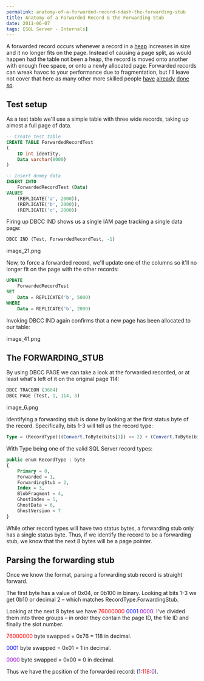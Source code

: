 ```yaml
---
permalink: anatomy-of-a-forwarded-record-ndash-the-forwarding-stub
title: Anatomy of a Forwarded Record & the Forwarding Stub
date: 2011-06-07
tags: [SQL Server - Internals]
---
```

A forwarded record occurs whenever a record in a [heap](http://msdn.microsoft.com/en-us/library/ms188270.aspx) increases in size and it no longer fits on the page. Instead of causing a page split, as would happen had the table not been a heap, the record is moved onto another with enough free space, or onto a newly allocated page. Forwarded records can wreak havoc to your performance due to fragmentation, but I'll leave not cover that here as many other more skilled people [have](http://sqlblog.com/blogs/kalen_delaney/archive/2009/11/11/fragmentation-and-forwarded-records-in-a-heap.aspx) [already](http://blogs.msdn.com/b/mssqlisv/archive/2006/12/01/knowing-about-forwarded-records-can-help-diagnose-hard-to-find-performance-issues.aspx) [done](http://www.sqlskills.com/BLOGS/PAUL/post/Forwarding-and-forwarded-records-and-the-back-pointer-size.aspx) [so](http://blogs.msdn.com/b/sqlserverstorageengine/archive/2006/09/19/761437.aspx).

<!-- more -->

## Test setup

As a test table we'll use a simple table with three wide records, taking up almost a full page of data.

```sql
-- Create test table
CREATE TABLE ForwardedRecordTest
(
	ID int identity,
	Data varchar(8000)
)

-- Insert dummy data
INSERT INTO
	ForwardedRecordTest (Data)
VALUES 
	(REPLICATE('a', 2000)),
	(REPLICATE('b', 2000)),
	(REPLICATE('c', 2000))
```

Firing up DBCC IND shows us a single IAM page tracking a single data page:

```sql
DBCC IND (Test, ForwardedRecordTest, -1)
```

image_21.png

Now, to force a forwarded record, we'll update one of the columns so it'll no longer fit on the page with the other records:

```sql
UPDATE
	ForwardedRecordTest
SET
	Data = REPLICATE('b', 5000)
WHERE
	Data = REPLICATE('b', 2000)
```

Invoking DBCC IND again confirms that a new page has been allocated to our table:

image_41.png

## The FORWARDING_STUB

By using DBCC PAGE we can take a look at the forwarded recorded, or at least what's left of it on the original page 114:

```sql
DBCC TRACEON (3604)
DBCC PAGE (Test, 1, 114, 3)
```

image_6.png

Identifying a forwarding stub is done by looking at the first status byte of the record. Specifically, bits 1-3 will tell us the record type:

```sql
Type = (RecordType)((Convert.ToByte(bits[1]) << 2) + (Convert.ToByte(bits[2]) << 1) + Convert.ToByte(bits[3]));
```

With Type being one of the valid SQL Server record types:

```sql
public enum RecordType : byte
{
	Primary = 0,
	Forwarded = 1,
	ForwardingStub = 2,
	Index = 3,
	BlobFragment = 4,
	GhostIndex = 5,
	GhostData = 6,
	GhostVersion = 7
}
```

While other record types will have two status bytes, a forwarding stub only has a single status byte. Thus, if we identify the record to be a forwarding stub, we know that the next 8 bytes will be a page pointer.

## Parsing the forwarding stub

Once we know the format, parsing a forwarding stub record is straight forward.

The first byte has a value of 0x04, or 0b100 in binary. Looking at bits 1-3 we get 0b10 or decimal 2 – which matches RecordType.ForwardingStub.

Looking at the next 8 bytes we have <span style="color: #ff0000;">76000000</span> <span style="color: #0000ff;">0001</span> <span style="color: #9b00d3;">0000</span>. I've divided them into three groups – in order they contain the page ID, the file ID and finally the slot number.

<span style="color: #ff0000;">76000000</span> byte swapped = 0x76 = 118 in decimal.

<span style="color: #0000ff;">0001</span> byte swapped = 0x01 = 1 in decimal.

<span style="color: #9b00d3;">0000</span> byte swapped = 0x00 = 0 in decimal.

Thus we have the position of the forwarded record: (<span style="color: #0000ff;">1</span>:<span style="color: #ff0000;">118</span>:<span style="color: #9b00d3;">0</span>).
